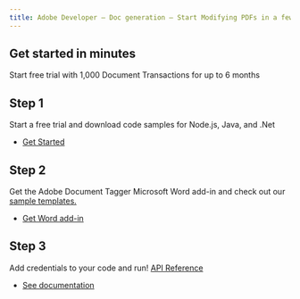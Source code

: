 ```yaml
---
title: Adobe Developer — Doc generation — Start Modifying PDFs in a few Minutes
---
```


<TitleBlock slots="heading, text" theme="lightest" className="titleBlock-align-left"/>

## Get started in minutes
Start free trial with 1,000 Document Transactions for up to 6 months

<TextBlock slots="heading, text, buttons" theme="lightest"  width="33%" className="align-left  stepper-horizontal-align"/>

## Step 1

Start a free trial and download code samples for Node.js, Java, and .Net

- [Get Started](https://dc.stage.acrobat.com/dc-integration-creation-app-cdn/main.html?api=document-generation-api)


<TextBlock slots="heading, text, buttons" theme="lightest"  width="33%" variantsTypePrimary="primary" isPrimaryBtn className="align-left link  stepper-horizontal-align"/>

## Step 2

Get the Adobe Document Tagger Microsoft Word add-in and check out our [sample templates.](#sample-blade)

- [Get Word add-in](/document-services/docs/overview/document-generation-api/wordaddin/)


<TextBlock slots="heading, text, buttons" theme="lightest"  width="33%" variantsTypePrimary="primary" isPrimaryBtn className="align-left link  stepper-horizontal-align"/>

## Step 3

Add credentials to your code and run!  [API Reference](https://www.adobe.com/go/dcsdk_APIdocs#post-documentGeneration)

- [See documentation](/document-services/docs/overview/document-generation-api/)
